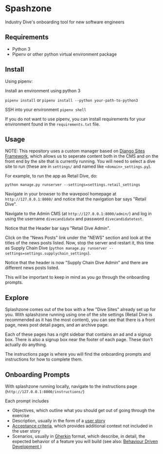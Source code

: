 # Spashzone
Industry Dive's onboarding tool for new software engineers

## Requirements
* Python 3
* Pipenv or other python virtual environment package

## Install
Using pipenv:

Install an environment using python 3

`pipenv install`
or
`pipenv install --python your-path-to-python3`

SSH into your environment
`pipenv shell`

If you do not want to use pipenv, you can install requirements for your environment found in the `requirements.txt` file.

## Usage
NOTE: This repository uses a custom manager based on [Django Sites Framework](https://docs.djangoproject.com/en/3.2/ref/contrib/sites/), which allows us to seperate content both in the CMS and on the front end by the site that is currently running. You will need to select a dive site to run (these are in `settings/` and named like `<domain>_settings.py`). 

For example, to run the app as Retail Dive, do:

`python manage.py runserver --settings=settings.retail_settings`

Navigate in your browser to the wavepool homepage at `http://127.0.0.1:8000/` and notice that the navigation bar says "Retail Dive".

Navigate to the Admin CMS (at `http://127.0.0.1:8000/admin/`) and log in using the username `divecandidate` and password `divecandidatetest`.

Notice that the Header bar says "Retail Dive Admin".

Click on the "News Posts" link under the "NEWS" section and look at the titles of the news posts listed. Now, stop the server and restart it, this time as Supply Chain Dive (`python manage.py runserver --settings=settings.supplychain_settings`).

Notice that the header is now "Supply Chain Dive Admin" and there are different news posts listed.

This will be important to keep in mind as you go through the onboarding prompts.

## Explore
Splashzone comes out of the box with a few "Dive Sites" already set up for you. With splashzone running using one of the site settings (Retail Dive is recommended as it has the most content), you can see that there is a front page, news post detail pages, and an archive page.

Each of these pages has a right sidebar that contains an ad and a signup box. There is also a signup box near the footer of each page. These don't actually do anything.

The instructions page is where you will find the onboarding prompts and instructions for how to complete them.


## Onboarding Prompts
With splashzone running locally, navigate to the instructions page (`http://127.0.0.1:8000/instructions/`)


Each prompt includes
- Objectives, which outline what you should get out of going through the exercise
- Description, usually in the form of a [user story](atlassian.com/agile/project-management/user-stories)
- [Acceptance criteria](https://www.productplan.com/glossary/acceptance-criteria/), which provides additional context not included in the user story
- Scenarios, usually in [Gherkin](https://docs.behat.org/en/v2.5/guides/1.gherkin.html#gherkin-syntax) format, which describe, in detail, the expected behavior of a feature you will build (see also: [Behaviour Driven Development ](https://www.agilealliance.org/glossary/bdd/))
